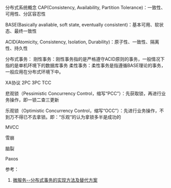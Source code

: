 分布式系统概念
CAP(Consistency, Availability, Partition Tolerance)：一致性、可用性、分区容忍性

BASE(Basically avaliable, soft state, eventually consistent)：基本可用、软状态、最终一致性

ACID(Atomicity, Consistency, Isolation, Durability)：原子性、一致性、隔离性、持久性




分布式事务：
刚性事务：刚性事务指的是严格遵守ACID原则的事务，一般情况下指的是单机环境下的数据库事务
柔性事务：柔性事务是指遵循BASE理论的事务，一般应用在分布式环境下中。

XA协议
2PC
3PC
TCC


悲观锁（Pessimistic Concurrency Control，缩写“PCC”）：先获取锁，再进行业务操作，即一锁二查三更新

乐观锁（Optimistic Concurrency Control，缩写“OCC”）：先进行业务操作，不到万不得已不去拿锁。即：“乐观”的认为拿锁多半是成功的

MVCC



雪崩


脑裂



Paxos


参考：
1. [微服务--分布式事务的实现方法及替代方案](http://blog.csdn.net/congyihao/article/details/70195154)